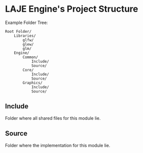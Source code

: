 # LAJE Engine's Project Structure
Example Folder Tree: 
```
Root Folder/  
    Libraries/
        glfw/
        glew/
        glm/
    Engine/
        Common/  
            Include/  
            Source/
		Core/
            Include/
			Source/
        Graphics/
            Include/
            Source/
```

## Include
Folder where all shared files for this module lie.
## Source
Folder where the implementation for this module lie.